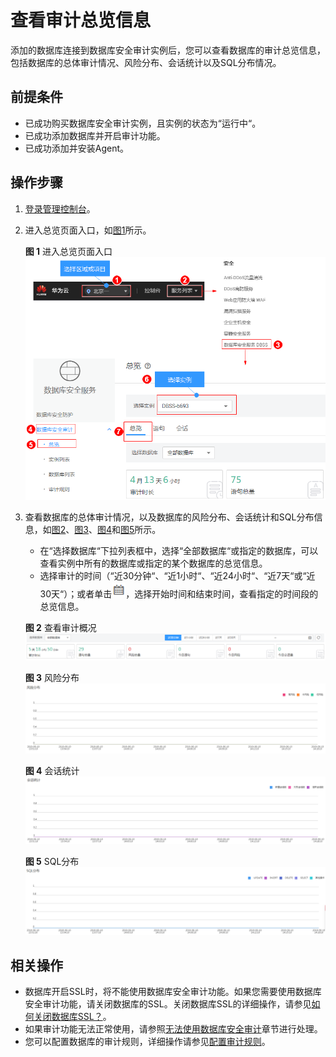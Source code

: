# 查看审计总览信息<a name="ZH-CN_TOPIC_0145057229"></a>

添加的数据库连接到数据库安全审计实例后，您可以查看数据库的审计总览信息，包括数据库的总体审计情况、风险分布、会话统计以及SQL分布情况。

## 前提条件<a name="section441811405410"></a>

-   已成功购买数据库安全审计实例，且实例的状态为“运行中“。
-   已成功添加数据库并开启审计功能。
-   已成功添加并安装Agent。

## 操作步骤<a name="section16337113512514"></a>

1.  [登录管理控制台](https://console.huaweicloud.com/)。
2.  进入总览页面入口，如[图1](#fig1517671993110)所示。

    **图 1**  进入总览页面入口<a name="fig1517671993110"></a>  
    ![](figures/进入总览页面入口.png "进入总览页面入口")

3.  查看数据库的总体审计情况，以及数据库的风险分布、会话统计和SQL分布信息，如[图2](#fig077713432352)、[图3](#fig11444449413)、[图4](#fig188672335467)和[图5](#fig842781211482)所示。

    -   在“选择数据库“下拉列表框中，选择“全部数据库“或指定的数据库，可以查看实例中所有的数据库或指定的某个数据库的总览信息。
    -   选择审计的时间（“近30分钟“、“近1小时“、“近24小时“、“近7天“或“近30天“）；或者单击![](figures/日历-34.png)，选择开始时间和结束时间，查看指定的时间段的总览信息。

    **图 2**  查看审计概况<a name="fig077713432352"></a>  
    ![](figures/查看审计概况.png "查看审计概况")

    **图 3**  风险分布<a name="fig11444449413"></a>  
    ![](figures/风险分布.png "风险分布")

    **图 4**  会话统计<a name="fig188672335467"></a>  
    ![](figures/会话统计.png "会话统计")

    **图 5**  SQL分布<a name="fig842781211482"></a>  
    ![](figures/SQL分布.png "SQL分布")


## 相关操作<a name="section1273551612494"></a>

-   数据库开启SSL时，将不能使用数据库安全审计功能。如果您需要使用数据库安全审计功能，请关闭数据库的SSL。关闭数据库SSL的详细操作，请参见[如何关闭数据库SSL？](https://support.huaweicloud.com/dbss_faq/dbss_01_0283.html)。
-   如果审计功能无法正常使用，请参照[无法使用数据库安全审计](无法使用数据库安全审计.md)章节进行处理。
-   您可以配置数据库的审计规则，详细操作请参见[配置审计规则](添加审计范围.md)。

